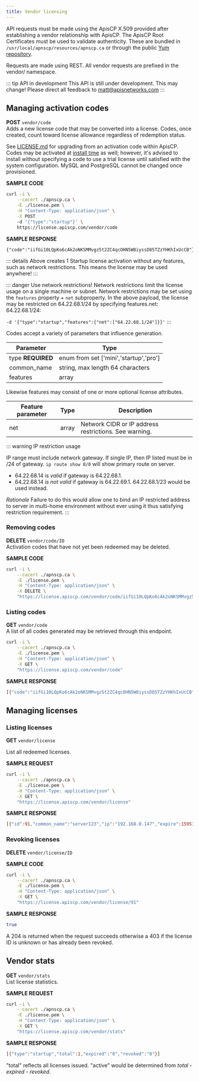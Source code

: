 ```yaml
---
title: Vendor licensing
---
```


API requests must be made using the ApisCP X.509 provided after establishing a vendor relationship with ApisCP. The ApisCP Root Certificates must be used to validate authenticity. These are bundled in `/usr/local/apnscp/resources/apnscp.ca` or through the public [Yum repository](http://yum.apiscp.com/apnscp.ca).

Requests are made using REST. All vendor requests are prefixed in the vendor/ namespace.

::: tip API in development
This API is still under development. This may change! Please direct all feedback to matt@apisnetworks.com
:::



## Managing activation codes

**POST** `vendor/code`  
Adds a new license code that may be converted into a license. Codes, once created, count toward license allowance regardless of redemption status.

See [LICENSE.md](LICENSE.md) for upgrading from an activation code within ApisCP. Codes may be activated at [install time](https://github.com/apisnetworks/apiscp-bootstrapper#registered-licenses) as well; however, it's advised to install without specifying a code to use a trial license until satisfied with the system configuration. MySQL and PostgreSQL cannot be changed once provisioned.

**SAMPLE CODE**

```bash
curl -i \
	--cacert ./apnscp.ca \
	-E ./license.pem \
	-H "Content-Type: application/json" \
	-X POST
	-d '{"type":"startup"}' \
	https://license.apiscp.com/vendor/code 
```

**SAMPLE RESPONSE**
```
{"code":"iifGi10LQpKo6cAk2oNKSMMvgz5t2ZC4qcOHN5W8iyssD85TZzYHKhIxUcCB"}
```

::: details
Above creates 1 Startup license activation without any features, such as network restrictions. This means the license may be used anywhere!
:::

::: danger Use network restrictions!
Network restrictions limit the license usage on a single machine or subnet. Network restrictions may be set using the `features` property + `net` subproperty. In the above payload, the license may be restricted on 64.22.68.1/24 by specifying features.net: 64.22.68.1/24:

`-d '{"type":"startup","features":{"net":["64.22.68.1/24"]}}'`
:::

Codes accept a variety of parameters that influence generation.

| Parameter         | Type                                   |
| ----------------- | -------------------------------------- |
| type **REQUIRED** | enum from set ['mini','startup','pro'] |
| common_name       | string, max length 64 characters       |
| features          | array                                  |

Likewise features may consist of one or more optional license attributes.

| Feature parameter | Type  | Description                                           |
| ----------------- | ----- | ----------------------------------------------------- |
| net               | array | Network CIDR or IP address restrictions. See warning. |

::: warning IP restriction usage

IP range must include network gateway. If single IP, then IP listed must be in /24 of gateway. `ip route show 0/0` will show primary route on server.

- 64.22.68.14 *is valid* if gateway is 64.22.68.1.
- 64.22.68.14 *is not valid* if gateway is 64.22.69.1. 64.22.68.1/23 would be used instead.

*Rationale*
Failure to do this would allow one to bind an IP restricted address to server in multi-home environment without ever using it thus satisfying restriction requirement.
:::


### Removing codes
**DELETE** `vendor/code/ID`  
Activation codes that have not yet been redeemed may be deleted.

**SAMPLE CODE**

```bash
curl -i \
	--cacert ./apnscp.ca \
	-E ./license.pem \
	-H "Content-Type: application/json" \
	-X DELETE \
	"https://license.apiscp.com/vendor/code/iifGi10LQpKo6cAk2oNKSMMvgz5t2ZC4qcOHN5W8iyssD85TZzYHKhIxUcCB"
```

### Listing codes

**GET** `vendor/code`  
A list of all codes generated may be retrieved through this endpoint.

```bash
curl -i \
	--cacert ./apnscp.ca \
	-E ./license.pem \
	-H "Content-Type: application/json" \
	-X GET \
	"https://license.apiscp.com/vendor/code"
```

**SAMPLE RESPONSE**
```bash
[{"code":"iifGi10LQpKo6cAk2oNKSMMvgz5t2ZC4qcOHN5W8iyssD85TZzYHKhIxUcCB","available":1,"issued":1591601554,"created_at":1591601554,"common_name":"server123"}]
```

## Managing licenses

### Listing licenses

**GET** `vendor/license`  

List all redeemed licenses.

**SAMPLE REQUEST**

```bash
curl -i \
	--cacert ./apnscp.ca \
	-E ./license.pem \
	-H "Content-Type: application/json" \
	-X GET \
	"https://license.apiscp.com/vendor/license"
```

**SAMPLE RESPONSE**

```bash
[{"id":91,"common_name":"server123","ip":"192.168.0.147","expire":1595149179,"created":1591693179}]
```

### Revoking licenses

**DELETE** `vendor/license/ID`  

**SAMPLE CODE**

```bash
curl -i \
	--cacert ./apnscp.ca \
	-E ./license.pem \
	-H "Content-Type: application/json" \
	-X GET \
	"https://license.apiscp.com/vendor/license/91"
```

**SAMPLE RESPONSE**

```bash
true
```

A 204 is returned when the request succeeds otherwise a 403 if the license ID is unknown or has already been revoked.

## Vendor stats

**GET** `vendor/stats`  
List license statistics.

**SAMPLE REQUEST**

```bash
curl -i \
	--cacert ./apnscp.ca \
	-E ./license.pem \
	-H "Content-Type: application/json" \
	-X GET \
	"https://license.apiscp.com/vendor/stats"
```

**SAMPLE RESPONSE**
```bash
[{"type":"startup","total":1,"expired":"0","revoked":"0"}]
```

"total" reflects all licenses issued. "active" would be determined from *total* - *expired* - *revoked*.
